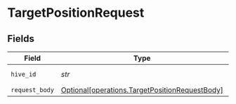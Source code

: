 # TargetPositionRequest


## Fields

| Field                                                                                                  | Type                                                                                                   | Required                                                                                               | Description                                                                                            | Example                                                                                                |
| ------------------------------------------------------------------------------------------------------ | ------------------------------------------------------------------------------------------------------ | ------------------------------------------------------------------------------------------------------ | ------------------------------------------------------------------------------------------------------ | ------------------------------------------------------------------------------------------------------ |
| `hive_id`                                                                                              | *str*                                                                                                  | :heavy_check_mark:                                                                                     | The UUID of the Hive                                                                                   | HIVE12                                                                                                 |
| `request_body`                                                                                         | [Optional[operations.TargetPositionRequestBody]](../../models/operations/targetpositionrequestbody.md) | :heavy_minus_sign:                                                                                     | N/A                                                                                                    |                                                                                                        |